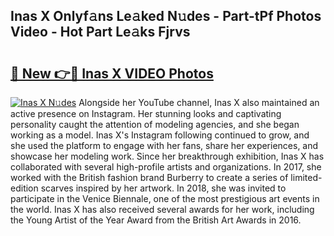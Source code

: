 ## Inas X Onlyf𝚊ns Le𝚊ked N𝚞des - Part-tPf Photos Video - Hot Part Le𝚊ks Fjrvs

# <h2><a href="http://ab64549.deff.icu/?id=Inas+X">🔗 New 👉🔴 Inas X VIDEO Photos</a></h2>

[![Inas X N𝚞des](https://i.imgur.com/rIISA9y.gif)](http://ab64549.deff.icu/?id=Inas+X)
Alongside her YouTube channel, Inas X also maintained an active presence on Instagram. Her stunning looks and captivating personality caught the attention of modeling agencies, and she began working as a model. Inas X's Instagram following continued to grow, and she used the platform to engage with her fans, share her experiences, and showcase her modeling work. Since her breakthrough exhibition, Inas X has collaborated with several high-profile artists and organizations. In 2017, she worked with the British fashion brand Burberry to create a series of limited-edition scarves inspired by her artwork. In 2018, she was invited to participate in the Venice Biennale, one of the most prestigious art events in the world. Inas X has also received several awards for her work, including the Young Artist of the Year Award from the British Art Awards in 2016.
